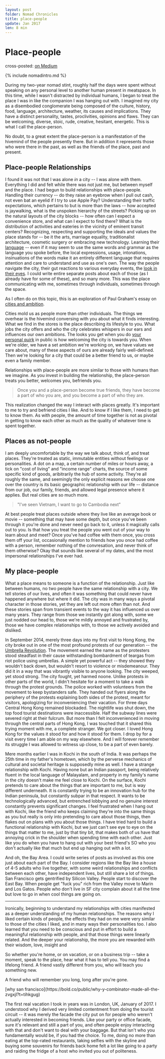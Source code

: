 ```yaml
---
layout: post
folder: Nomad Chronicles
title: place-people
update: Jan 2017
len: 8 min
---
```

# Place-people
<div class="essay-subtext">cross-posted: <a href="https://medium.com/@keerthiko/eyes-f07a01a682f1">on Medium</a></div>

{% include nomadintro.md %}

During my two-year nomad stint, roughly half the days were spent without speaking on any personal level to another human present in meatspace. In this time, while I wasn't distracted by individual humans, I began to treat the place I was in like the companion I was hanging out with. I imagined my city as a disembodied conglomerate being composed of the culture, history, food, language, architecture, weather, its causes and implications. They have a distinct personality, tastes, proclivities, opinions and flaws. They can be welcoming, diverse, stoic, rude, creative, hesitant, energetic. This is what I call the place-person.

No doubt, to a great extent the place-person is a manifestation of the hivemind of the people presently there. But in addition it represents those who were there in the past, as well as the friends of the place, past and present.

## Place-people Relationships

I found it was not that I was alone *in* a city -- I was alone *with* them. Everything I did and felt while there was not just me, but between myself and the place. I had begun to build relationships with place-people. Handling their currency -- do they raise an eyebrow when I pull out cash, not even bat an eyelid if I try to use Apple Pay? Understanding their traffic expectations, which pertains to but is more than the laws -- how accepted is jaywalking, what is the unspoken hierarchy of the streets? Picking up on the natural layouts of the city blocks -- how often can I expect a convenience store, and what can I expect to find there? What is the distribution of activities and eateries in the vicinity of eminent transit centers? Recognizing, respecting and supporting the ideals and values the place stands for -- be it the arts, marriage equality, traditionalist architecture, cosmetic surgery or embracing new technology. Learning their [language](languageliving.html) -- even if it may seem to use the same words and grammar as the language you spoke before, the local expressions, usage, intonations, insinuations of the words make it an entirely different language that requires attention and care to understand and use as one's own. The way the people navigate the city, their gut reactions to various everyday events, the [look in their eyes](eyes.html). I could write entire separate posts about each of those (as I already have for some of these), and so many more. This was the place communicating with me, sometimes through individuals, sometimes through the space.

As I often do on this topic, this is an exploration of Paul Graham's essay on [cities and ambition](http://paulgraham.com/cities.html).

Cities mold us as people more than other individuals. The things we overhear is the hivemind conversing with you about what it finds interesting. What we find in the stores is the place describing its lifestyle to you. What jobs the city offers and who the city celebrates whispers in our ears and influences our own ambitions. The looks you get when you do [your personal quirk](whatido.html) in public is how welcoming the city is towards you. When we're older, we have a set ambition we're working on, we have values we care about, many of these aspects of ours are already fairly well-defined. Then we're looking for a city that could be a better friend to us, or maybe even a family member.

Relationships with place-people are more similar to those with humans than we imagine. As you invest in building the relationship, the place-person treats you better, welcomes you, befriends you.

> Once you and a place-person become true friends, they have become a part of who you are, and you become a part of who they are.

This realization changed the way I interact with places greatly. It's important to me to try and befriend cities I like. And to know if I like them, I need to get to know them. As with people, the amount of time together is not as pivotal in getting to know each other as much as the quality of whatever time is spent together.

## Places as not-people

I am deeply uncomfortable by the way we talk about, think of, and treat places. They're treated as static, immutable entities without feelings or personalities. A dot on a map, a certain number of miles or hours away, a tick on "cost of living" and "income range" charts, the source of some specific kind of goods, aribitrarily the hub of some activity. They're all roughly the same, and seemingly the only explicit reasons we choose one over the country is its basic geographic relationship with our life -- distance from our job, our family, friends, and allowed legal presence where it applies. But real cities are so much more. 

> "I've seen Vietnam, I want to go to Cambodia next"

At best people treat places outside where they live like an average book or movie -- something that may have some depth, but once you've been through it you're done and never need go back to it, unless it magically calls out to you. Is that how you treat the people you went out of your way to learn about and meet? Once you've had coffee with them once, you cross them off your list, occasionally mention to friends how you once had coffee with a person, remember nothing of the convresation, and never think of them otherwise? Okay that sounds like several of my dates, and the most impersonal relationships I've ever had.

## My place-people

What a place means to someone is a function of the relationship. Just like between humans, no two people have the same relationship with a city. We tell stories of our lives, and often it was something that could never have happened anywhere but where it did. The city was in many ways a pivotal character in those stories, yet they are left out more often than not. And these stories span from transient events to the way it has influenced us over many years. They range from those we instantly got along with, some we just nodded our head to, those we're mildly annoyed and frustrated by, those we have complex relationships with, to those we actively avoided and disliked. 

In September 2014, merely three days into my first visit to Hong Kong, the city broke out in one of the most profound protests of our generation -- the [Umbrella Revolution](https://en.wikipedia.org/wiki/2014_Hong_Kong_protests). The movement earned the name as the protesters stood steadfast in their cause withstanding bombardment of teargas from riot police using umbrellas. A simple yet powerful act -- they showed they wouldn't back down, but wouldn't resort to violence or misdemeanour. They did it in a way that was vibrantly visible to anyone looking. The city weeped, yet stood strong. The city fought, yet harmed noone. Unlike protests in other parts of the world, I didn't hesitate for a moment to take a walk through the protest grounds. The police worked with volunteers from the movement to keep bystanders safe. They handed out flyers along the periphery of the protests explaining both sides of the protest, meant for visitors, apologizing for inconveniencing their vacation. For three days Central Hong Kong remained blockaded. The nightlife was shut down, the top food tourist destinations were inaccessible. Half the subway lines were severed right at their fulcrum. But more than I felt inconvenienced in moving through the central parts of Hong Kong, I was touched that it shared this trying moment with me, a complete stranger. We got closer. I loved Hong Kong for the values it stood for and how it stood for them. I drop by for a visit every time I am able on my way elsewhere. And I will forever remember its struggle I was allowed to witness up close, to be a part of even barely.

Mere months earlier I was in Kochi in the south of India. It was perhaps the 25th time in my father's hometown, which by the perverse mechanics of cultural and societal heritage is supposedly mine as well. I have a strange relationship with Kochi. Having none but an Indian passport, being relatively fluent in the local language of Malayalam, and property in my family's name in the city doesn't make me feel close to Kochi. On the surface, Kochi pretends to care about the things that are important to me, but is way different underneath. It is constantly trying to be an innovation hub for the Indian peninsula, but constantly subpar in that respect. It wants to be technologically advanced, but entrenched lobbying and no genuine interest constantly prevents significant changes. I feel frustrated when I hang out with Kochi, like the friend who keeps claiming they're into the same things as you but really is only into pretending to care about those things, then flakes out on plans with you about those things. I have tried hard to build a functional relationship with Kochi, but we just can't see eye to eye on the things that matter to me, just by that tiny bit, that makes both of us have that annoying crick in the shoulder when spending time with each other. Just like you do when you have to hang out with your best friend's SO who you don't actually like that much but end up hanging out with a lot.

And oh, the Bay Area. I could write series of posts as involved as this one just about each part of the Bay. I consider regions like the Bay like a house of 4-5 adults who live together, with some weird relationships and conflicts between each other, have independent lives, but still share a lot of things. San Francisco gets gentrified by Silicon Valley. People start to discover the East Bay. When people get "fuck you" rich from the Valley move to Marin and Los Gatos. People who don't live in SF city complain about it all the time but love to go in when cool things are going on.


***

Ironically, beginning to understand my relationships with cities manifested as a deeper understanding of my human relationships. The reasons why I liked certain kinds of people, the effects they had on me were very similar to those of the cities I liked, and in many ways their personalities too. I also learned that you need to be conscious and put in effort to build a meaningful relationship with people, and that those things were linearly related. And the deeper your relationship, the more you are rewarded with their wisdom, love, insight and 

So whether you're home, or on vacation, or on a business trip -- take a moment, speak to the place, hear what it has to tell you. You may find a lifelong friend. A friend vastly different from you, who will teach you something new. 

A friend who will remember you long, long after you're gone.

<div class="hidden-notes">
[why san francisco](https://bold.co/public/why-y-combinator-made-all-the-zvgxjl?t=tihkgug)

The first real vacation I took in years was in London, UK, January of 2017. I understood why I derived very limited contentment from doing the tourist circuit -- it was merely the facade the city put on for people who weren't actually interested in becoming friends. Like your party or office facade, sure it's relevant and still a part of you, and often people enjoy interacting with that and don't want to deal with your baggage. But that isn't who you fundamentally would be, if you had the choice. To me, doing no more than eating at the top-rated restaurants, taking selfies with the skyline and buying some souvenirs for friends back home felt a lot like going to a party and raiding the fridge of a host who invited you out of politeness. 
</div>
